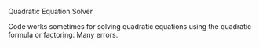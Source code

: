 Quadratic Equation Solver

Code works sometimes for solving quadratic equations using the quadratic formula or factoring. Many errors. 
